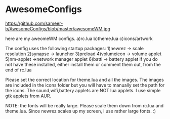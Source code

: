 AwesomeConfigs
==============

https://github.com/sameer-b/AwesomeConfigs/blob/master/awesomeWM.jpg

here are my aweomeWM configs.
a)rc.lua
b)theme.lua
c)icons/artwork

The config uses the following startup packages:
1)newrez -> scale resolution
2)synapse -> launcher
3)preload
4)volumeicon -> volume applet
5)nm-applet ->network manager applet
6)batti -> battery applet
if you do not have these installed, either install them or comment them out, from the end of rc.lua

Please set the correct location for theme.lua and all the images.
The images are included in the icons folder but you will have to manually set the path for the icons.
The sound,wifi,battery applets are NOT lua applets. I use simple gtk applets from AUR.
 
NOTE: the fonts will be really large. Please scale them down from rc.lua and theme.lua. Since newrez scales up my screen, i use rather large fonts. :)
